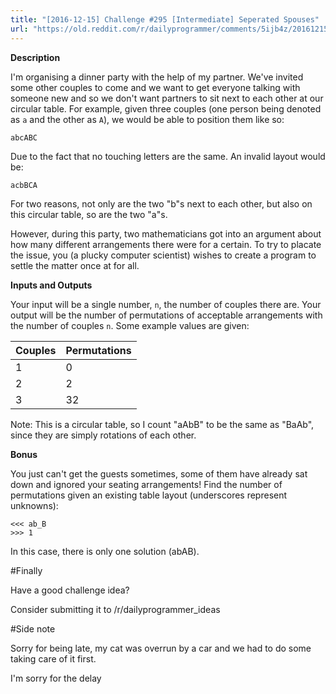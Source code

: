 ```yaml
---
title: "[2016-12-15] Challenge #295 [Intermediate] Seperated Spouses"
url: "https://old.reddit.com/r/dailyprogrammer/comments/5ijb4z/20161215_challenge_295_intermediate_seperated/"
---
```


**Description**

I'm organising a dinner party with the help of my partner.  We've invited some other couples to come and we want to get everyone talking with someone new and so we don't want partners to sit next to each other at our circular table.  For example, given three couples (one person being denoted as `a` and the other as `A`), we would be able to position them like so:

    abcABC

Due to the fact that no touching letters are the same.  An invalid layout would be:

    acbBCA

For two reasons, not only are the two "b"s next to each other, but also on this circular table, so are the two "a"s.

However, during this party, two mathematicians got into an argument about how many different arrangements there were for a certain.  To try to placate the issue, you (a plucky computer scientist) wishes to create a program to settle the matter once at for all.

**Inputs and Outputs**

Your input will be a single number, `n`, the number of couples there are.  Your output will be the number of permutations of acceptable arrangements with the number of couples `n`.  Some example values are given:

| **Couples** | **Permutations** |
|-------------|------------------|
| 1           | 0                |
| 2           | 2                |
| 3           | 32               |

Note: This is a circular table, so I count "aAbB" to be the same as "BaAb", since they are simply rotations of each other.

**Bonus**

You just can't get the guests sometimes, some of them have already sat down and ignored your seating arrangements!  Find the number of permutations given an existing table layout (underscores represent unknowns):

    <<< ab_B
    >>> 1

In this case, there is only one solution (abAB).

#Finally

Have a good challenge idea?

Consider submitting it to /r/dailyprogrammer_ideas

#Side note

Sorry for being late, my cat was overrun by a car and we had to do some taking care of it first.

I'm sorry for the delay